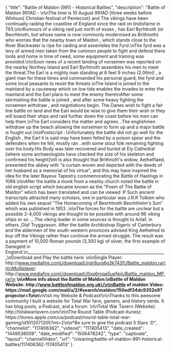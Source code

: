 {
    "title": "Battle of Maldon (991) - Historical Battles",
    "description": "Battle of Maldon 991AD - \n\nThe time is 10 August 991AD [three weeks before Whitsun{ Christian festival of Pentecost} and The vikings have been continually raiding the coastline of England since the raid on lindisfarne in 793.\n\nRumours of a viking raid just north of essex , has Earl Byrhtnoth (or Beorhtnoth, but whose name is now commonly modernised as Brithnoth) who worries that the nearby town of Maldon , which stands close to the River Blackwater is ripe for raiding and assembles the Fyrd.\nThe fyrd was a levy of armed men taken from the common people to fight and defend there lords and home in time of need, some equipment and training was provided.\n\nSoon news of a recent landing of norsemen was reported on the nearby Northey Island and Earl Byrhtnoth assembles his men to meet the threat.The Earl is a mighty man standing at 6 feet 9 inches (2.06m)! , a giant man for these times and commanded his personal guard, the fyrd and some local peasants to resist the threats.\nThe Island is joined to the mainland by a causeway which on low tide enables the invades to enter the mainland and the Earl plans to meet the enemy there\nAfter some skirmishing the battle is joined , and after some heavy fighting the norsemen withdraw , and negotiations begin. The Danes wish to fight a fair line battle on land and the Earl would be wise to give them their wish or they will board their ships and raid further down the coast before his men can help them.\nThe Earl considers the matter and agrees ..The englishmen withdraw up the beach allowing the norsemen to form up and a major battle is fought out.\n\nPostscript : Unfortunately the battle did not go well for the English , the Earl it is said may have been felled by a poison spear and the defenders when he fell, mostly ran ..with some stout folk remaining fighting over his body.His Body was later recovered and buried at Ely Cathedral [where some archaeologists have checked the size of his skeleton and confirmed his height]\nIt is also thought that Brithnoth's widow, Aethelflaed, presented the abbey with \"a curtain woven and depicted with the deeds of her husband as a memorial of his virtue\", and this may have inspired the idea for the later Bayeux Tapestry commemorating the Battle of Hastings in 1066.\n\nAfter the battle a monk from a nearby church noted the battle in old english script which became known as the \"Poem of The Battle of Maldon\" which has been translated and can be viewed :P Such ancient transcripts attracted many scholars, one in particular was J.R.R Tolkien who added his own sequel \"The Homecoming of Beorhtnoth Beorhthelm's Son\" which was published in 1953 .\n\nThe forces for the battle are unclear but a possible 2-4,000 vikings are thought to be possible with around 96 viking ships or so ....The viking leader in some sources is thought to Anlaf, in others ,Olaf Tryggvason. After the battle Archbishop Sigeric of Canterbury and the aldermen of the south-western provinces advised King Aethelred to buy off the Vikings rather than continue the armed struggle. The result was a payment of 10,000 Roman pounds (3,300 kg) of silver, the first example of Danegeld in England.\n____________________________________________________________________\nDownload and Play the battle here: \n\nSingle Player: http:\/\/www.mediafire.com\/download\/ndr8ura6g3k743f\/Battle_maldon.rar\n\nMultiplayer: http:\/\/www.mediafire.com\/download\/0xp6rnqa5uefjpj\/Battle_maldon_MP.rar\n ____________________________________________________________________\n\nMore info about the Battle of Maldon:\nBattle of Maldon Website: http:\/\/www.battleofmaldon.org.uk\/\n\nBattle of maldon Video: https:\/\/mail.google.com\/mail\/u\/2\/#search\/maldon\/150edf34dc9352e9?projector=1\n\n____________________________________________________________________\nVisit my Website & Podcast!\n\nThanks to this awesome community I built a website for Total War fans, gamers, and history nerds.  It has blog posts, a Podcast, and a forum.  \n\nTotal War Tavern (Website): http:\/\/totalwartavern.com\/\n\nThe Round Table (Podcast-itunes): https:\/\/itunes.apple.com\/us\/podcast\/round-table-total-war-gaming\/id1012071205?mt=2\n\n*Be sure to give the podcast 5 Stars :D",
    "channelid": "117406362",
    "videoid": "117405413",
    "date_created": "1449538008",
    "date_modified": "1506478242",
    "type": "captivate",
    "layout": "channelVideo",
    "url": "\/cleaning\/battle-of-maldon-991-historical-battles\/117406362-117405413"
}
